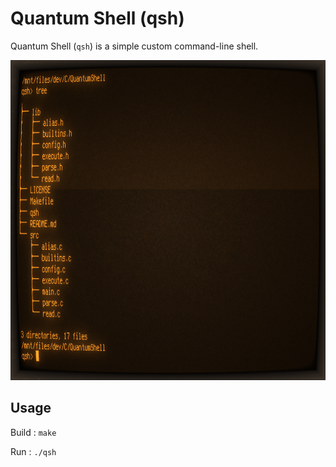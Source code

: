# Quantum Shell (qsh)

Quantum Shell (`qsh`) is a simple custom command-line shell.

<img src="qsh_ss.png" alt="screenshot" height=512>

## Usage

Build :
`make`

Run :
`./qsh`
